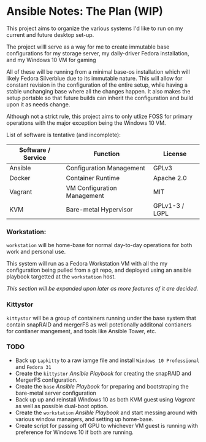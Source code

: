 # Ansible Notes: The Plan (WIP)
This project aims to organize the various systems I'd like to run on my current and future desktop set-up.

The project willl serve as a way for me to create immutable base configurations for my storage server, my daily-driver Fedora installation, and my Windows 10 VM for gaming 

All of these will be running from a minimal base-os installation which will likely Fedora Silverblue due to its immutable nature. This will allow for constant revision in the configuration of the entire setup, while having a stable unchanging base where all the changes happen. It also makes the setup portable so that future builds can inherit the configuration and build upon it as needs change.

Although not a strict rule, this project aims to only utlize FOSS for primary operations with the major exception being the Windows 10 VM.

List of software is tentative (and incomplete):

| Software / Service | Function                    | License        |
| ------------------ | --------------------------- | -------------- |
| Ansible            | Configuration Management    | GPLv3          |
| Docker             | Container Runtime           | Apache 2.0     |
| Vagrant            | VM Configuration Management | MIT            |
| KVM                | Bare-metal Hypervisor       | GPLv1-3 / LGPL |


### Workstation:

`workstation` will be home-base for normal day-to-day operations for both work and personal use.

This system will run as a Fedora Workstation VM with all the my configuration being pulled from a git repo, and deployed using an ansible playbook targetted at the `workstation` host.

_This section will be expanded upon later as more features of it are decided._

### Kittystor

`kittystor` will be a group of containers running under the base system that contain snapRAID and mergerFS as well potetionally additonal contianers for contianer mangement, and tools like Ansible Tower, etc.



### TODO

* Back up `Lapkitty` to a raw iamge file and install `Windows 10 Professional` and `Fedora 31` 
* Create the `kittystor` _Ansible Playbook_ for creating the snapRAID and MergerFS configuration.
* Create the `base` _Ansible Playbook_ for preparing and bootstraping the bare-metal server configuration
* Back up up and reinstall Windows 10 as both KVM guest using _Vagrant_ as well as possible dual-boot option.
* Create the `workstation` _Ansible Playbook_ and start messing around with various window managers, and setting up home-base.
* Create script for passing off GPU to whichever VM guest is running with preference for Windows 10 if both are running.
